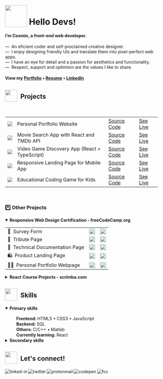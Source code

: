 # <sub><img src="https://cosminmoldovan.github.io/gitdrive/gh-profile/rocket.gif" width="72" ></sub> Hello Devs!

#### I’m Cosmin, a front-end web developer. 

&mdash;&ensp;An eficient coder and self-proclaimed creative designer.<br>
&mdash;&ensp;I enjoy designing friendly UIs  and translate them into pixel-perfect web apps.<br>
&mdash;&ensp;I have an eye for detail and a passion for aesthetics and functionality.<br>
&mdash;&ensp;Respect, support and optimism are the values I like to share.

#### View my [Portfolio](https://cosminmoldovan.github.io) &bull; [Resume](https://cosminmoldovan.github.io/Cosmin_Moldovan_Resume.pdf) &bull; [LinkedIn](https://www.linkedin.com/in/cosmin-moldovan)

<!--
<details>
  <summary>Photos from my surroundings <sup>click to open</sup></summary><br>
  <p><img title="Sibiu city" alt="Sibiu" src="https://i.postimg.cc/fTNyNjM6/sibiu.png">&emsp;<img title="Sibiu city" alt="Sibiu-Sky" src="https://i.postimg.cc/bNy7js2z/sibiu-sky.png">&emsp;<img title="Clay Castle Fairy Valley" alt="Castelul-Zanelor" src="https://i.postimg.cc/j2zjfC4g/castelul-zanelor.png">&emsp;<img title="Transfagarasan road" alt="Transfagarasan" src="https://i.postimg.cc/QxJtx9tV/transfagarasan.png">&emsp;<img title="Balea lake" alt="Balea-Lac" src="https://i.postimg.cc/SQ8R3tb6/balea-lac.png"></p>
</details>
-->

##  <sub><sub><img src = "https://img.icons8.com/fluency/96/null/hard-working.png" width="40"></sub></sub>&ensp;Projects
<br>
<table>
  <tr>
    <td><img src = "https://cosminmoldovan.github.io/gitdrive/gh-profile/moldovan.png" /></td>
    <td>Personal Portfolio Website</td>
    <td><a href="https://github.com/cosminmoldovan/cosminmoldovan.github.io">Source Code</a></td>
    <td><a href="https://cosminmoldovan.github.io">See Live</a></td>
  </tr>
  <tr></tr>
    <tr>
    <td><img src = "https://cosminmoldovan.github.io/gitdrive/gh-profile/trendflix.png" /></td>
    <td>Movie Search App with React and TMDb API</td>
    <td><a href="https://github.com/cosminmoldovan/trendflix">Source Code</a></td>
    <td><a href="https://cosminmoldovan.github.io/trendflix/">See Live</a></td>
  </tr>
  <tr></tr>
  <tr>
    <td><img src = "https://cosminmoldovan.github.io/gitdrive/gh-profile/gamehub.png" /></td>
    <td>Video Game Discovery App (React + TypeScript)</td>
    <td><a href="https://github.com/cosminmoldovan/game-hub">Source Code</a></td>
    <td><a href="https://cm-gamehub.vercel.app/">See Live</a></td>
  </tr>
  <tr></tr>
  <tr>
    <td><img src = "https://cosminmoldovan.github.io/gitdrive/gh-profile/remindme.png" /></td>
    <td>Responsive Landing Page for Mobile App</td>
    <td><a href="https://github.com/cosminmoldovan/remindme">Source Code</a></td>
    <td><a href="https://cosminmoldovan.github.io/remindme/">See Live</a></td>
  </tr>
  <tr></tr>
  <tr>
    <td><img src = "https://cosminmoldovan.github.io/gitdrive/gh-profile/kidocode.png" /></td>
    <td>Educational Coding Game for Kids</td>
    <td><a href="https://github.com/cosminmoldovan/kidocode">Source Code</a></td>
    <td><a href="https://cosminmoldovan.github.io/kidocode/">See Live</a></td>
  </tr>
</table>
<br>
<h3>*️⃣ Other Projects</h3>
  <details open>
   <summary><strong>Responsive Web Design Certification - freeCodeCamp.org</strong></summary>
    <p></p>
    <table>
      <tr>
        <td>📝&ensp;Survey Form</td>
        <td>
          <a href="https://github.com/cosminmoldovan/fcc-survey-form" title="code"><span>
           <sub><img src = "https://cosminmoldovan.github.io/gitdrive/gh-profile/github-alt.svg" height="20"/></sub>
          </a>
        </td>
        <td>
          <a href="https://cosminmoldovan.github.io/fcc-survey-form/" title="website">
            <sub><img src = "https://cosminmoldovan.github.io/gitdrive/gh-profile/external-link.svg" height="20"/></sub>
          </a>
        </td>
      </tr>
      <tr></tr>
      <tr>
        <td>📜&ensp;Tribute Page</td>
        <td>
          <a href="https://github.com/cosminmoldovan/fcc-tribute-page" title="code"><span>
           <sub><img src = "https://cosminmoldovan.github.io/gitdrive/gh-profile/github-alt.svg" height="20"/></sub>
          </a>
        </td>
        <td>
          <a href="https://cosminmoldovan.github.io/fcc-tribute-page/" title="website">
            <sub><img src = "https://cosminmoldovan.github.io/gitdrive/gh-profile/external-link.svg" height="20"/></sub>
          </a>
        </td>
      </tr>
      <tr></tr>
      <tr>
        <td>📖&ensp;Technical Documentation Page</td>
        <td>
          <a href="https://github.com/cosminmoldovan/fcc-technical-documentation-page" title="code"><span>
           <sub><img src = "https://cosminmoldovan.github.io/gitdrive/gh-profile/github-alt.svg" height="20"/></sub>
          </a>
        </td>
        <td>
          <a href="https://cosminmoldovan.github.io/fcc-technical-documentation-page/" title="website">
            <sub><img src = "https://cosminmoldovan.github.io/gitdrive/gh-profile/external-link.svg" height="20"/></sub>
          </a>
        </td>
      </tr>
      <tr></tr>
      <tr>
        <td>🛍️&ensp;Product Landing Page</td>
        <td>
          <a href="https://github.com/cosminmoldovan/fcc-product-landing-page" title="code"><span>
           <sub><img src = "https://cosminmoldovan.github.io/gitdrive/gh-profile/github-alt.svg" height="20"/></sub>
          </a>
        </td>
        <td>
          <a href="https://cosminmoldovan.github.io/fcc-product-landing-page/" title="website">
            <sub><img src = "https://cosminmoldovan.github.io/gitdrive/gh-profile/external-link.svg" height="20"/></sub>
          </a>
        </td>
      </tr>
      <tr></tr>
      <tr>
        <td>👨‍💻&ensp;Personal Portfolio Webpage</td>
        <td>
          <a href="https://github.com/cosminmoldovan/fcc-personal-portfolio-webpage" title="code"><span>
           <sub><img src = "https://cosminmoldovan.github.io/gitdrive/gh-profile/github-alt.svg" height="20"/></sub>
          </a>
        </td>
        <td>
          <a href="https://cosminmoldovan.github.io/fcc-personal-portfolio-webpage/" title="website">
            <sub><img src = "https://cosminmoldovan.github.io/gitdrive/gh-profile/external-link.svg" height="20"/></sub>
          </a>
        </td>
      </tr>
    </table>
  </details>
  <details>
   <summary><strong>React Course Projects - scrimba.com</strong></summary>
   <p></p>
    <table>
      <tr>
        <td>⚛️&ensp;React facts site</td>
        <td>
          <a href="https://github.com/cosminmoldovan/react-facts-site" title="code"><span>
           <sub><img src = "https://cosminmoldovan.github.io/gitdrive/gh-profile/github-alt.svg" height="20"/></sub>
          </a>
        </td>
        <td>
          <a href="https://cosminmoldovan.github.io/react-facts-site/" title="website">
            <sub><img src = "https://cosminmoldovan.github.io/gitdrive/gh-profile/external-link.svg" height="20"/></sub>
          </a>
        </td>
      </tr>
      <tr></tr>
      <tr>
        <td>👔&ensp;Digital business card</td>
        <td>
          <a href="https://github.com/cosminmoldovan/digital-business-card" title="code"><span>
           <sub><img src = "https://cosminmoldovan.github.io/gitdrive/gh-profile/github-alt.svg" height="20"/></sub>
          </a>
        </td>
        <td>
          <a href="https://cosminmoldovan.github.io/digital-business-card/" title="website">
            <sub><img src = "https://cosminmoldovan.github.io/gitdrive/gh-profile/external-link.svg" height="20"/></sub>
          </a>
        </td>
      </tr>
      <tr></tr>
      <tr>
        <td>🎈&ensp;AirBnB Experiences clone</td>
        <td>
          <a href="https://github.com/cosminmoldovan/airbnb-experiences" title="code"><span>
           <sub><img src = "https://cosminmoldovan.github.io/gitdrive/gh-profile/github-alt.svg" height="20"/></sub>
          </a>
        </td>
        <td>
          <a href="https://cosminmoldovan.github.io/airbnb-experiences/" title="website">
            <sub><img src = "https://cosminmoldovan.github.io/gitdrive/gh-profile/external-link.svg" height="20"/></sub>
          </a>
        </td>
      </tr>
      <tr></tr>
      <tr>
        <td>🌍&ensp;Travel journal</td>
        <td>
          <a href="https://github.com/cosminmoldovan/travel-journal" title="code"><span>
           <sub><img src = "https://cosminmoldovan.github.io/gitdrive/gh-profile/github-alt.svg" height="20"/></sub>
          </a>
        </td>
        <td>
          <a href="https://cosminmoldovan.github.io/travel-journal/" title="website">
            <sub><img src = "https://cosminmoldovan.github.io/gitdrive/gh-profile/external-link.svg" height="20"/></sub>
          </a>
        </td>
      </tr>
      <tr></tr>
      <tr>
        <td>😺&ensp;Meme generator</td>
        <td>
          <a href="https://github.com/cosminmoldovan/meme-generator" title="code"><span>
           <sub><img src = "https://cosminmoldovan.github.io/gitdrive/gh-profile/github-alt.svg" height="20"/></sub>
          </a>
        </td>
        <td>
          <a href="https://cosminmoldovan.github.io/meme-generator/" title="website">
            <sub><img src = "https://cosminmoldovan.github.io/gitdrive/gh-profile/external-link.svg" height="20"/></sub>
          </a>
        </td>
      </tr>
     <tr></tr>
      <tr>
        <td>🎲&ensp;Tenzies game</td>
        <td>
          <a href="https://github.com/cosminmoldovan/tenzies-game" title="code"><span>
           <sub><img src = "https://cosminmoldovan.github.io/gitdrive/gh-profile/github-alt.svg" height="20"/></sub>
          </a>
        </td>
        <td>
          <a href="https://cosminmoldovan.github.io/tenzies-game/" title="website">
            <sub><img src = "https://cosminmoldovan.github.io/gitdrive/gh-profile/external-link.svg" height="20"/></sub>
          </a>
        </td>
      </tr>
    </table>
  </details>

## <sub><sub><img src = "https://img.icons8.com/fluency/96/null/brain.png" width="40"></sub></sub>&ensp;Skills

<details open>
  <summary><strong>Primary skills</strong></summary><br>
  &emsp;<sub><img src="https://i.postimg.cc/grFZVxYh/checked.png" width="16"></sub>&ensp;<strong>Frontend: </strong>HTML5 &bull;  CSS3 &bull; JavaScript<br>
  &emsp;<sub><img src="https://cosminmoldovan.github.io/gitdrive/gh-profile/checked.png" width="16"></sub>&ensp;<strong>Backend: </strong>SQL<br>
  &emsp;<sub><img src="https://cosminmoldovan.github.io/gitdrive/gh-profile/checked.png" width="16"></sub>&ensp;<strong>Others: </strong>C/C++ &bull; Matlab<br>
  &emsp;<sub><img src="https://cosminmoldovan.github.io/gitdrive/gh-profile/unchecked.png" width="16"></sub>&ensp;<strong>Currently learning: </strong>React
</details>

<details><br>
  <summary><strong>Secondary skills</strong></summary>
  &emsp;<sub><img src="https://cosminmoldovan.github.io/gitdrive/gh-profile/checked.png" width="16"></sub>&ensp;<strong>Tools: </strong>VSCode &bull; Figma &bull; Linux
</details>

##  <sub><sub><img src = "https://firebasestorage.googleapis.com/v0/b/cmdrive-f2810.appspot.com/o/icons8-chat-96.png?alt=media&token=1ca530c4-a424-4f48-bdf1-e41049998bd4" width="40"></sub></sub>&ensp;Let's connect!

[<img align="left" alt="linked-in" src="https://img.shields.io/badge/linkedin-%230077B5.svg?&style=for-the-badge&logo=linkedin&logoColor=white" />](https://www.linkedin.com/in/cosmin-moldovan/)

[<img align="left" alt="twitter" src="https://img.shields.io/badge/twitter-%231DA1F2.svg?&style=for-the-badge&logo=twitter&logoColor=white" />](https://twitter.com/CosminMol)

[<img align="left" alt="protonmail" src="https://img.shields.io/badge/ProtonMail-8B89CC?style=for-the-badge&logo=protonmail&logoColor=white" />](mailto:cosminmol@proton.me)

[<img align="left" alt="codepen" src="https://img.shields.io/badge/Codepen-000000?style=for-the-badge&logo=codepen&logoColor=white" />](https://codepen.io/cosmin-moldovan)

[<img align="left" alt="fcc" src="https://img.shields.io/badge/free%20code%20camp-27273D?style=for-the-badge&logo=freecodecamp&logoColor=white" />](https://www.freecodecamp.org/cosmin-moldovan)
